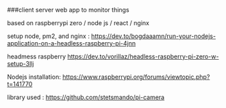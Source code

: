 ###client server web app to monitor things

based on raspberrypi zero / node js / react / nginx

setup node, pm2, and nginx :
https://dev.to/bogdaaamn/run-your-nodejs-application-on-a-headless-raspberry-pi-4jnn

headmess raspberry
https://dev.to/vorillaz/headless-raspberry-pi-zero-w-setup-3llj

Nodejs installation: 
https://www.raspberrypi.org/forums/viewtopic.php?t=141770

library used : 
https://github.com/stetsmando/pi-camera
